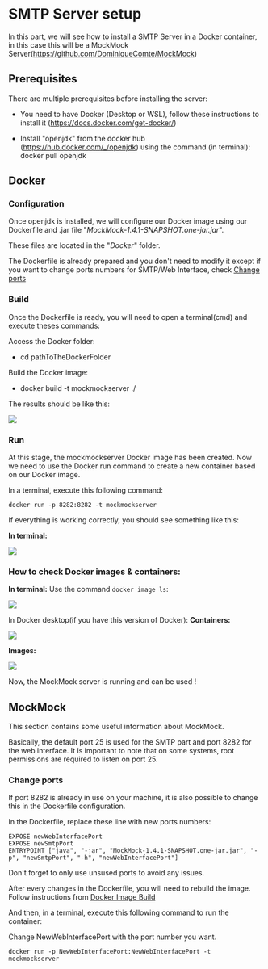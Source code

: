 # SMTP Server setup

In this part, we will see how to install a SMTP Server in a Docker container, in this case this will be a MockMock Server(https://github.com/DominiqueComte/MockMock)


## Prerequisites
There are multiple prerequisites before installing the server:

- You need to have Docker (Desktop or WSL), follow these instructions to install it (https://docs.docker.com/get-docker/)

- Install "openjdk" from the docker hub (https://hub.docker.com/_/openjdk) using the command (in terminal): docker pull openjdk

 
## Docker

### Configuration


Once openjdk is installed, we will configure our Docker image using our Dockerfile and .jar file "*MockMock-1.4.1-SNAPSHOT.one-jar.jar*".

These files are located in the "*Docker*" folder.

The Dockerfile is already prepared and you don't need to modify it except if you want to change ports numbers for SMTP/Web Interface, check [Change ports](#change-ports)


### Build

Once the Dockerfile is ready, you will need to open a terminal(cmd) and execute theses commands:

Access the Docker folder:
- cd pathToTheDockerFolder

Build the Docker image:
- docker build -t mockmockserver ./

The results should be like this:

 ![](https://i.imgur.com/ND3Cjeg.png)
 
### Run

At this stage, the mockmockserver Docker image has been created. Now we need to use the Docker run command to create a new container based on our Docker image.

In a terminal, execute this following command:
```
docker run -p 8282:8282 -t mockmockserver
```


If everything is working correctly, you should see something like this:

**In terminal:**

![](https://i.imgur.com/XoiFqJO.png)


### How to check Docker images & containers:

**In terminal:**
Use the command ```docker image ls```:

![](https://i.imgur.com/RJefXvz.png)


In Docker desktop(if you have this version of Docker):
**Containers:**

![](https://i.imgur.com/fAFSVs9.png)

**Images:**

![](https://i.imgur.com/xQ91Whp.png)




Now, the MockMock server is running and can be used !

## MockMock

This section contains some useful information about MockMock.

Basically, the default port 25 is used for the SMTP part and port 8282 for the web interface. It is important to note that on some systems, root permissions are required to listen on port 25. 

### Change ports
If port 8282 is already in use on your machine, it is also possible to change this in the Dockerfile configuration.

In the Dockerfile, replace these line with new ports numbers:
```
EXPOSE newWebInterfacePort 
EXPOSE newSmtpPort
ENTRYPOINT ["java", "-jar", "MockMock-1.4.1-SNAPSHOT.one-jar.jar", "-p", "newSmtpPort", "-h", "newWebInterfacePort"]
```
Don't forget to only use unsused ports to avoid any issues.

After every changes in the Dockerfile, you will need to rebuild the image. Follow instructions from [Docker Image Build](#build)

And then, in a terminal, execute this following command to run the container:

Change NewWebInterfacePort with the port number you want.
```
docker run -p NewWebInterfacePort:NewWebInterfacePort -t mockmockserver
```


